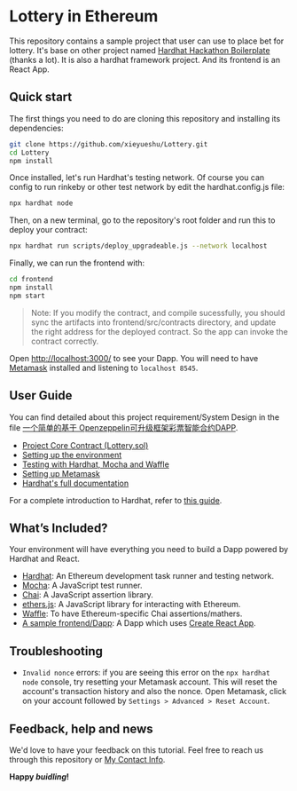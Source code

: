 # Lottery in Ethereum

This repository contains a sample project that user can use to place bet for lottery. It's base on other project named 
[Hardhat Hackathon Boilerplate](https://github.com/nomiclabs/hardhat-hackathon-boilerplate) (thanks a lot). It is also a hardhat framework project. And its frontend is an React App.

## Quick start

The first things you need to do are cloning this repository and installing its
dependencies:

```sh
git clone https://github.com/xieyueshu/Lottery.git
cd Lottery
npm install
```

Once installed, let's run Hardhat's testing network. Of course you can config to run rinkeby or other test network by edit the hardhat.config.js file:

```sh
npx hardhat node
```

Then, on a new terminal, go to the repository's root folder and run this to
deploy your contract:

```sh
npx hardhat run scripts/deploy_upgradeable.js --network localhost
```

Finally, we can run the frontend with:

```sh
cd frontend
npm install
npm start
```

> Note: If you modify the contract, and compile sucessfully, you should sync the artifacts into frontend/src/contracts directory, and update the right address for the deployed contract. So the app can invoke the contract correctly. 
>


Open [http://localhost:3000/](http://localhost:3000/) to see your Dapp. You will
need to have [Metamask](https://metamask.io) installed and listening to
`localhost 8545`.

## User Guide

You can find detailed about this project requirement/System Design in the file [一个简单的基于 Openzeppelin可升级框架彩票智能合约DAPP](https://github.com/xieyueshu/Lottery/blob/main/%E4%B8%80%E4%B8%AA%E7%AE%80%E5%8D%95%E7%9A%84%E5%9F%BA%E4%BA%8E%20Openzeppelin%E5%8F%AF%E5%8D%87%E7%BA%A7%E6%A1%86%E6%9E%B6%E5%BD%A9%E7%A5%A8%E6%99%BA%E8%83%BD%E5%90%88%E7%BA%A6DAPP.pdf).

- [Project Core Contract (Lottery.sol)](https://github.com/xieyueshu/Lottery/blob/main/contracts/)
- [Setting up the environment](https://hardhat.org/tutorial/1-setup/)
- [Testing with Hardhat, Mocha and Waffle](https://hardhat.org/tutorial/5-test/)
- [Setting up Metamask](https://hardhat.org/tutorial/8-frontend/#setting-up-metamask)
- [Hardhat's full documentation](https://hardhat.org/getting-started/)

For a complete introduction to Hardhat, refer to [this guide](https://hardhat.org/getting-started/#overview).

## What’s Included?

Your environment will have everything you need to build a Dapp powered by Hardhat and React.

- [Hardhat](https://hardhat.org/): An Ethereum development task runner and testing network.
- [Mocha](https://mochajs.org/): A JavaScript test runner.
- [Chai](https://www.chaijs.com/): A JavaScript assertion library.
- [ethers.js](https://docs.ethers.io/ethers.js/html/): A JavaScript library for interacting with Ethereum.
- [Waffle](https://github.com/EthWorks/Waffle/): To have Ethereum-specific Chai assertions/mathers.
- [A sample frontend/Dapp](./frontend): A Dapp which uses [Create React App](https://github.com/facebook/create-react-app).

## Troubleshooting

- `Invalid nonce` errors: if you are seeing this error on the `npx hardhat node`
  console, try resetting your Metamask account. This will reset the account's
  transaction history and also the nonce. Open Metamask, click on your account
  followed by `Settings > Advanced > Reset Account`.

## Feedback, help and news

We'd love to have your feedback on this tutorial. Feel free to reach us through
this repository or [My Contact Info]().



**Happy _buidling_!**
